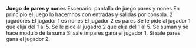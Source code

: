 ****Juego de pares y nones****
Escenario: pantalla de juego pares y nones
En principio el juego lo hacemnos con entradas y salidas por consola.
2 jugadores
El jugador 1 es nones
El jugador 2 es pares
Se le pide al jugador 1 que elija del 1 al 5.
Se le pide al jugadro 2 que elija del 1 al 5.
Se suman y se hace modulo de la suma
Si sale impares gana el jugador 1.
Si sale pares gana el jugador 2.


